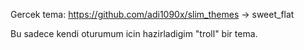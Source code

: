 Gercek tema: https://github.com/adi1090x/slim_themes -> sweet_flat

Bu sadece kendi oturumum icin hazirladigim "troll" bir tema.
